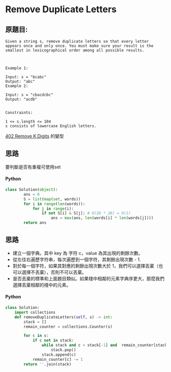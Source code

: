 # Remove Duplicate Letters


## 原題目:
```
Given a string s, remove duplicate letters so that every letter appears once and only once. You must make sure your result is the smallest in lexicographical order among all possible results.

 

Example 1:

Input: s = "bcabc"
Output: "abc"
Example 2:

Input: s = "cbacdcbc"
Output: "acdb"
 

Constraints:

1 <= s.length <= 104
s consists of lowercase English letters.
```

<a href = "https://github.com/Eddie02582/Leetcode/blob/master/442_Find%20All%20Duplicates%20in%20an%20Array.md">402	Remove K Digits</a> 的變型


## 思路
要判斷是否有重複可使用set

#### Python

``` python
class Solution(object):        
        ans = 0
        S = list(map(set, words))
        for i in range(len(words)):
            for j in range(i):
                if not S[i] & S[j]: # O(26 * 26) = O(1)
                    ans = max(ans, len(words[i] * len(words[j])))
        return ans
``` 

## 思路
<ul> 
    <li>建立一個字典。其中 key 為 字符 c，value 為其出現的剩餘次數。</li>
    <li>從左往右遍歷字符串，每次遍歷到一個字符，其剩餘出現次數 - 1.</li>
    <li>對於每一個字符，如果其對應的剩餘出現次數大於 1，我們可以選擇丟棄（也可以選擇不丟棄），否則不可以丟棄。</li>
    <li>是否丟棄的標準和上面題目類似。如果棧中相鄰的元素字典序更大，那麼我們選擇丟棄相鄰的棧中的元素。</li>
</ul> 

#### Python


``` python
class Solution:
	import collections
    def removeDuplicateLetters(self, s) -> int:        
        stack = []
        remain_counter = collections.Counter(s)

        for c in s:
            if c not in stack:
                while stack and c < stack[-1] and  remain_counter[stack[-1]] > 0:
                    stack.pop()
                stack.append(c)
            remain_counter[c] -= 1
        return ''.join(stack)
``` 













